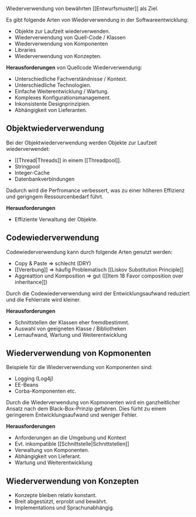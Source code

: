 Wiederverwendung von bewährten [[Entwurfsmuster]] als Ziel.

Es gibt folgende Arten von Wiederverwendung in der Softwareentwicklung:
- Objekte zur Laufzeit wiederverwenden.
- Wiederverwendung von Quell-Code / Klassen
- Wiederverwendung von Komponenten
- Libraries
- Wiederverwendung von Konzepten.

**Herausforderungen** von Quellcode Wiederverwendung:
- Unterschiedliche Fachverständnisse / Kontext.
- Unterschiedliche Technologien.
- Einfache Weiterentwicklung / Wartung.
- Komplexes Konfigurationsmanagement.
- Inkonsistente Designprinzipien.
- Abhängigkeit von Lieferanten.

## Objektwiederverwendung
Bei der Objektwiederverwendung werden Objekte zur Laufzeit wiederverwendet:
- [[Thread|Threads]] in einem [[Threadpool]].
- Stringpool
- Integer-Cache
- Datenbankverbindungen

Dadurch wird die Perfromance verbessert, was zu einer höheren Effizienz und gerigngem Ressourcenbedarf führt.

**Herausforderungen**
- Effiziente Verwaltung der Objekte.

## Codewiederverwendung
Codewiederverwendung kann durch folgende Arten genutzt werden:
- Copy & Paste => schlecht (DRY)
- [[Vererbung]] => häufig Problematisch [[Liskov Substitution Principle]]
- Aggreattion und Komposition => gut ([[Item 18 Favor composition over inheritance]])

Durch die Codewiederverwendung wird der Entwicklungsaufwand reduziert und die Fehlerrate wird kleiner.

**Herausforderungen**
- Schnittstellen der Klassen eher fremdbestimmt.
- Auswahl von geeigneten Klasse / Bibliotheken
- Lernaufwand, Wartung und Weiterentwicklung

## Wiederverwendung von Kopmonenten
Beispiele für die Wiederverwendung von Komponenten sind:
- Logging (Log4j)
- EE-Beans
- Corba-Komponenten etc.

Durch die Wiederverwendung von Kopmonenten wird ein ganzheitlicher Ansatz nach dem Black-Box-Prinzip gefahren. Dies fürht zu einem geringerem Entwicklungsaufwand und weniger Fehler.

**Herausforderungen**
- Anforderungen an die Umgebung und Kontext
- Evt. inkompatible [[Schnittstelle|Schnittstellen]]
- Verwaltung von Komponenten.
- Abhängigkeit von Lieferant.
- Wartung und Weiterentwicklung

## Wiederverwendung von Konzepten
- Konzepte bleiben relativ konstant.
- Breit abgestützt, erprobt und bewährt.
- Implementations und Sprachunabhängig.
